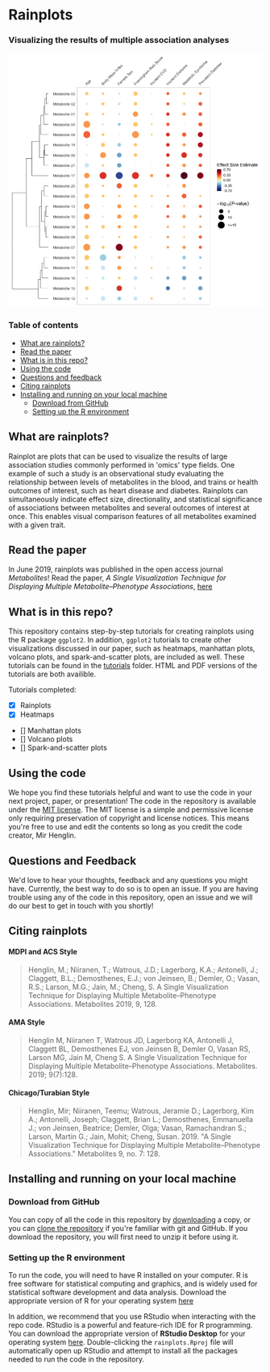 # Rainplots

### Visualizing the results of multiple association analyses

![](images/readme_rainplot.png)

### Table of contents

* [What are rainplots?](#what-are-rainplots)
* [Read the paper](#read-the-paper)
* [What is in this repo?](#what-is-in-this-repo)
* [Using the code](#using-the-code)
* [Questions and feedback](#questions-and-feedback)
* [Citing rainplots](#citing-rainplots)
* [Installing and running on your local machine](#installing-and-running-on-your-local-machine)
  * [Download from GitHub](#download-from-github) 
  * [Setting up the R environment](#setting-up-the-r-environment)

## What are rainplots?

Rainplot are plots that can be used to visualize the results of large association studies commonly performed in 'omics' type fields. One example of such a study is an observational study evaluating the relationship between levels of metabolites in the blood, and trains or health outcomes of interest, such as heart disease and diabetes. Rainplots can simultaneously indicate effect size, directionality, and statistical significance of associations between metabolites and several outcomes of interest at once. This enables visual comparison features of all metabolites examined with a given trait.

## Read the paper

In June 2019, rainplots was published in the open access journal *Metabolites*! Read the paper, *A Single Visualization Technique for Displaying Multiple Metabolite–Phenotype Associations*, [here](https://doi.org/10.3390/metabo9070128)

## What is in this repo?

This repository contains step-by-step tutorials for creating rainplots using the R package `ggplot2`. In addition, `ggplot2` tutorials to create other visualizations discussed in our paper, such as heatmaps, manhattan plots, volcano plots, and spark-and-scatter plots, are included as well. These tutorials can be found in the [tutorials](tutorials) folder. HTML and PDF versions of the tutorials are both availible.

Tutorials completed:

- [X] Rainplots
- [X] Heatmaps
- [] Manhattan plots
- [] Volcano plots
- [] Spark-and-scatter plots

## Using the code

We hope you find these tutorials helpful and want to use the code in your next project, paper, or presentation! The code in the repository is available under the [MIT license](LICENSE). The MIT license is a simple and permissive license only requiring preservation of copyright and license notices. This means you're free to use and edit the contents so long as you credit the code creator, Mir Henglin. 

## Questions and Feedback

We'd love to hear your thoughts, feedback and any questions you might have. Currently, the best way to do so is to open an issue. If you are having trouble using any of the code in this repository, open an issue and we will do our best to get in touch with you shortly!

## Citing rainplots

#### MDPI and ACS Style
> Henglin, M.; Niiranen, T.; Watrous, J.D.; Lagerborg, K.A.; Antonelli, J.; Claggett, B.L.; Demosthenes, E.J.; von Jeinsen, B.; Demler, O.; Vasan, R.S.; Larson, M.G.; Jain, M.; Cheng, S. A Single Visualization Technique for Displaying Multiple Metabolite–Phenotype Associations. Metabolites 2019, 9, 128.

#### AMA Style
> Henglin M, Niiranen T, Watrous JD, Lagerborg KA, Antonelli J, Claggett BL, Demosthenes EJ, von Jeinsen B, Demler O, Vasan RS, Larson MG, Jain M, Cheng S. A Single Visualization Technique for Displaying Multiple Metabolite–Phenotype Associations. Metabolites. 2019; 9(7):128.

#### Chicago/Turabian Style
> Henglin, Mir; Niiranen, Teemu; Watrous, Jeramie D.; Lagerborg, Kim A.; Antonelli, Joseph; Claggett, Brian L.; Demosthenes, Emmanuella J.; von Jeinsen, Beatrice; Demler, Olga; Vasan, Ramachandran S.; Larson, Martin G.; Jain, Mohit; Cheng, Susan. 2019. "A Single Visualization Technique for Displaying Multiple Metabolite–Phenotype Associations." Metabolites 9, no. 7: 128.

## Installing and running on your local machine

### Download from GitHub

You can copy of all the code in this repository by [downloading](https://github.com/rainplots/rainplots/archive/master.zip) a copy, or you can [clone the repository](https://help.github.com/articles/cloning-a-repository/) if you're familiar with git and GitHub. If you download the repository, you will first need to unzip it before using it.

### Setting up the R environment

To run the code, you will need to have R installed on your computer. R is free software for statistical computing and graphics, and is widely used for statistical software development and data analysis. Download the appropriate version of R for your operating system [here](https://www.r-project.org/)

In addition, we recommend that you use RStudio when interacting with the repo code. RStudio is a powerful and feature-rich IDE for R programming. You can download the appropriate version of **RStudio Desktop** for your operating system [here](https://www.rstudio.com/products/rstudio/download/). Double-clicking the `rainplots.Rproj` file will automatically open up RStudio and attempt to install all the packages needed to run the code in the repository.

